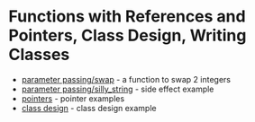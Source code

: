 # Functions with References and Pointers, Class Design, Writing Classes
* [parameter passing/swap](parameter_passing/swap) - a function to swap 2 integers
* [parameter passing/silly_string](parameter_passing/silly_string) - side effect example
* [pointers](pointers) - pointer examples
* [class design](class_design) - class design example